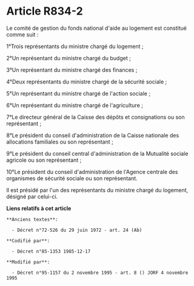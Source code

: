 # Article R834-2

Le comité de gestion du fonds national d'aide au logement est constitué comme suit :

1°Trois représentants du ministre chargé du logement ;

2°Un représentant du ministre chargé du budget ;

3°Un représentant du ministre chargé des finances ;

4°Deux représentants du ministre chargé de la sécurité sociale ;

5°Un représentant du ministre chargé de l'action sociale ;

6°Un représentant du ministre chargé de l'agriculture ;

7°Le directeur général de la Caisse des dépôts et consignations ou son représentant ;

8°Le président du conseil d'administration de la Caisse nationale des allocations familiales ou son représentant ;

9°Le président du conseil central d'administration de la Mutualité sociale agricole ou son représentant ;

10°Le président du conseil d'administration de l'Agence centrale des organismes de sécurité sociale ou son représentant.

Il est présidé par l'un des représentants du ministre chargé du logement, désigné par celui-ci.

**Liens relatifs à cet article**

	**Anciens textes**:

	  - Décret n°72-526 du 29 juin 1972 - art. 24 (Ab)

	**Codifié par**:

	  - Décret n°85-1353 1985-12-17

	**Modifié par**:

	  - Décret n°95-1157 du 2 novembre 1995 - art. 8 () JORF 4 novembre 1995
